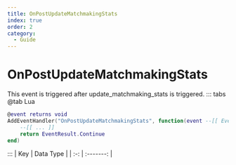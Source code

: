 ```yaml
---
title: OnPostUpdateMatchmakingStats
index: true
order: 2
category:
  - Guide
---
```


# OnPostUpdateMatchmakingStats
This event is triggered after update_matchmaking_stats is triggered.
::: tabs
@tab Lua
```lua
@event returns void
AddEventHandler("OnPostUpdateMatchmakingStats", function(event --[[ Event ]])
    --[[ ... ]]
    return EventResult.Continue
end)
```

:::
| Key | Data Type |
| :-: | :-------: |